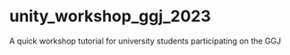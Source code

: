 # unity_workshop_ggj_2023
A quick workshop tutorial for university students participating on the GGJ
